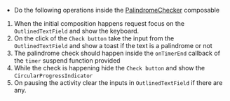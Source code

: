 - Do the following operations inside the [PalindromeChecker](course://lesson6/task1/library/src/main/java/in/obvious/course/compose/library/MainActivity.kt) composable
1. When the initial composition happens request focus on the `OutlinedTextField` and show the keyboard.
2. On the click of the `Check button` take the input from the `OutlinedTextField` and show a toast if the text
is a palindrome or not
3. The palindrome check should happen inside the `onTimerEnd` callback of the `timer` suspend function provided
4. While the check is happening hide the `Check button` and show the `CircularProgressIndicator`
5. On pausing the activity clear the inputs in `OutlinedTextField` if there are any.